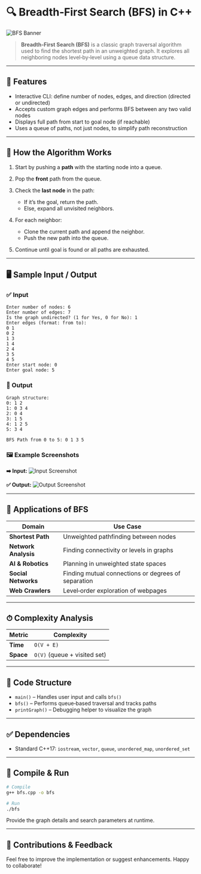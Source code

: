 # 🔍 Breadth‑First Search (BFS) in C++

![BFS Banner](https://upload.wikimedia.org/wikipedia/commons/4/46/Animated_BFS.gif)

> **Breadth‑First Search (BFS)** is a classic graph traversal algorithm used to find the shortest path in an unweighted graph. It explores all neighboring nodes level‑by‑level using a queue data structure.

---

## 📌 Features

* Interactive CLI: define number of nodes, edges, and direction (directed or undirected)
* Accepts custom graph edges and performs BFS between any two valid nodes
* Displays full path from start to goal node (if reachable)
* Uses a queue of paths, not just nodes, to simplify path reconstruction

---

## 🔧 How the Algorithm Works

1. Start by pushing a **path** with the starting node into a queue.
2. Pop the **front** path from the queue.
3. Check the **last node** in the path:

   * If it’s the goal, return the path.
   * Else, expand all unvisited neighbors.
4. For each neighbor:

   * Clone the current path and append the neighbor.
   * Push the new path into the queue.
5. Continue until goal is found or all paths are exhausted.

---

## 🖥 Sample Input / Output

### ✅ Input

```
Enter number of nodes: 6
Enter number of edges: 7
Is the graph undirected? (1 for Yes, 0 for No): 1
Enter edges (format: from to):
0 1
0 2
1 3
1 4
2 4
3 5
4 5
Enter start node: 0
Enter goal node: 5
```

### 🔽 Output

```
Graph structure:
0: 1 2 
1: 0 3 4 
2: 0 4 
3: 1 5 
4: 1 2 5 
5: 3 4 

BFS Path from 0 to 5: 0 1 3 5
```

### 🖼 Example Screenshots

**➡️ Input:**
![Input Screenshot](https://i.imgur.com/fvwdrKk.png)

**✅ Output:**
![Output Screenshot](https://i.imgur.com/0quF1a1.png)

---

## 🚀 Applications of BFS

| Domain               | Use Case                                            |
| -------------------- | --------------------------------------------------- |
| **Shortest Path**    | Unweighted pathfinding between nodes                |
| **Network Analysis** | Finding connectivity or levels in graphs            |
| **AI & Robotics**    | Planning in unweighted state spaces                 |
| **Social Networks**  | Finding mutual connections or degrees of separation |
| **Web Crawlers**     | Level‑order exploration of webpages                 |

---

## ⏱ Complexity Analysis

| Metric    | Complexity                   |
| --------- | ---------------------------- |
| **Time**  | `O(V + E)`                   |
| **Space** | `O(V)` (queue + visited set) |

---

## 📄 Code Structure

* `main()` – Handles user input and calls `bfs()`
* `bfs()` – Performs queue‑based traversal and tracks paths
* `printGraph()` – Debugging helper to visualize the graph

---

## ✅ Dependencies

* Standard C++17: `iostream`, `vector`, `queue`, `unordered_map`, `unordered_set`

---

## 🧪 Compile & Run

```bash
# Compile
g++ bfs.cpp -o bfs

# Run
./bfs
```

Provide the graph details and search parameters at runtime.

---

## 🙌 Contributions & Feedback

Feel free to improve the implementation or suggest enhancements. Happy to collaborate!